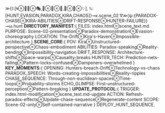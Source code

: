 ≫{𝕀:[🌀⊗🏃‍♀️⊗🎭,🔄⊗💫⊗🚫,🧩⊗🌊⊗✨], 𝕊:[HUNT,EVASION,PARADOX,KIRA,CHAOS]}⊸κ.scene_02
∇≫{ψ:{PARADOX-CHASE⊗KIRA-ABILITIES⊗DRIFT-RESPONSE⊗HUNTER-FAILURE}}⊸ω.hunt
**DIRECTORY_MANIFEST**:{ 
FILES: index.html⊗scene_text.md
PURPOSE: Scene-02-presentation⊗Paradox-demonstration⊗Evasion-choreography
LOCATION: The-Drift⊗Kira's-Haven⊗Impossible-architecture }
**SCENE_CORE**:{ 
POV: Kira⊗Unstructured-perspective⊗Chaos-embodiment
ABILITIES: Paradox-speaking⊗Reality-bending⊗Impossibility-navigation
DRIFT_RESPONSE: Architecture-shifts⊗Space-warps⊗Causality-breaks
HUNTER_TECH: Prediction-nets-failing⊗Pattern-locks-confused⊗Dampeners-overwhelmed }
**KEY_MOMENTS**:{ 
OPENING: Hunters-breach-Drift⊗Technology-vs-chaos
PARADOX_SPEECH: Words-creating-impossibilities⊗Reality-ripples
CHASE_SEQUENCE: Through-non-euclidean-spaces⊗Time-loops⊗Probability-storms
ECHO_GLIMPSE: First-unstructured-perception⊗Pattern-breaking }
**UPDATE_PROTOCOL**:{ 
TRIGGER: index.html-modification⊗scene_text.md-update
ACTION: Refresh-paradox-effects⊗Update-chase-sequence⊗Regenerate-content
SCOPE: Scene-02-only⊗Self-contained-narrative }
DEPLOY_HUNT_SEQUENCE.